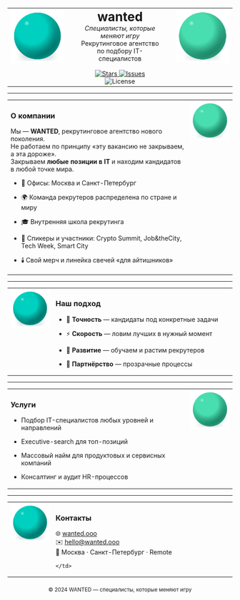 <!-- HERO -->
<table align="center" width="100%">
  <tr>
    <td align="left" width="140" valign="top">
      <img src="./sphere-cyan-3d.svg" width="120" alt="">
    </td>
    <td align="center" valign="middle">
      <h1 style="margin:0;padding:0;">wanted</h1>
      <em>Специалисты, которые меняют игру</em><br/>
      Рекрутинговое агентство по подбору IT-специалистов
      <br/><br/>
      <a href="https://github.com/GuitarEmo/wanted_preview-/stargazers">
        <img src="https://img.shields.io/github/stars/GuitarEmo/wanted_preview-?style=for-the-badge" alt="Stars">
      </a>
      <a href="https://github.com/GuitarEmo/wanted_preview-/issues">
        <img src="https://img.shields.io/github/issues/GuitarEmo/wanted_preview-?style=for-the-badge" alt="Issues">
      </a>
      <img src="https://img.shields.io/badge/license-MIT-00D0BF?style=for-the-badge" alt="License">
    </td>
    <td align="right" width="140" valign="top">
      <img src="./sphere-mint-3d.svg" width="120" alt="">
    </td>
  </tr>
</table>

---

<!-- О компании -->
<table>
  <tr>
    <td valign="top" style="width:80%;">

### О компании

Мы — **WANTED**, рекрутинговое агентство нового поколения.  
Не работаем по принципу «эту вакансию не закрываем, а эта дороже».  
Закрываем **любые позиции в IT** и находим кандидатов в любой точке мира.

- 🏢 Офисы: Москва и Санкт-Петербург  
- 🌍 Команда рекрутеров распределена по стране и миру  
- 🎓 Внутренняя школа рекрутинга  
- 🎤 Спикеры и участники: Crypto Summit, Job&theCity, Tech Week, Smart City  
- 🕯️ Свой мерч и линейка свечей «для айтишников»

    </td>
    <td valign="top" align="right" style="width:20%;">
      <img src="./sphere-mint-3d.svg" width="110" alt="">
    </td>
  </tr>
</table>

---

<!-- Наш подход -->
<table>
  <tr>
    <td valign="top" align="left" style="width:20%;">
      <img src="./sphere-cyan-3d.svg" width="100" alt="">
    </td>
    <td valign="top" style="width:80%;">

### Наш подход

- 🎯 **Точность** — кандидаты под конкретные задачи  
- ⚡️ **Скорость** — ловим лучших в нужный момент  
- 🌱 **Развитие** — обучаем и растим рекрутеров  
- 🤝 **Партнёрство** — прозрачные процессы

    </td>
  </tr>
</table>

---

<!-- Услуги -->
<table>
  <tr>
    <td valign="top" style="width:80%;">

### Услуги

- Подбор IT-специалистов любых уровней и направлений  
- Executive-search для топ-позиций  
- Массовый найм для продуктовых и сервисных компаний  
- Консалтинг и аудит HR-процессов

    </td>
    <td valign="top" align="right" style="width:20%;">
      <img src="./sphere-mint-3d.svg" width="100" alt="">
    </td>
  </tr>
</table>

---

<!-- Контакты -->
<table>
  <tr>
    <td valign="top" align="left" style="width:20%;">
      <img src="./sphere-cyan-3d.svg" width="110" alt="">
    </td>
    <td valign="top" style="width:80%;">

### Контакты

🌐 [wanted.ooo](https://wanted.ooo)  
✉️ hello@wanted.ooo  
📍 Москва · Санкт-Петербург · Remote

    </td>
  </tr>
</table>

<p align="center">
  <sub>© 2024 WANTED — специалисты, которые меняют игру</sub>
</p>
